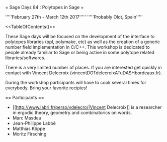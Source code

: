 = Sage Days 84 : Polytopes in Sage =

'''''February 27th - March 12th 2017'''''
'''''Probably Olot, Spain'''''

<<TableOfContents()>>

These Sage days will be focused on the development of the interface to polytopes libraries (ppl, polymake, etc) as well as the creation of a generic number field implementation in C/C++. This workshop is dedicated to people already familiar to Sage or being active in some polytope related libraries/softwares.

There is a very limited number of places. If you are interested get quickly in contact with Vincent Delecroix (vincentDOTdelecroixATuDASHbordeaux.fr).

During the workshop participants will have to cook several times for everybody. Bring your favorite recipies!

== Participants ==

* [[http://www.labri.fr/perso/vdelecro/|Vincent Delecroix]] is a researcher in ergodic theory, geometry and combinatorics on words.
* Marc Masdeu
* Jean-Philippe Labbé
* Matthias Köppe
* Moritz Firsching
